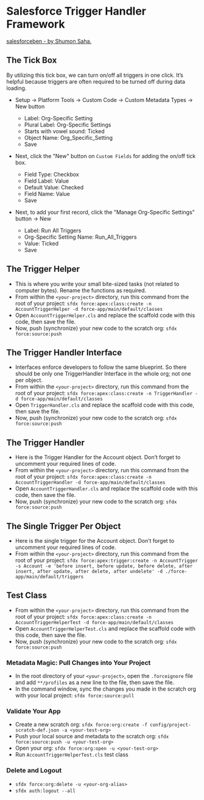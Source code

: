 # Salesforce Trigger Handler Framework

[salesforceben - by Shumon Saha.](https://www.salesforceben.com/the-salesforce-trigger-handler-framework/)

## The Tick Box
By utilizing this tick box, we can turn on/off all triggers in one click. It’s helpful because triggers are often required to be turned off during data loading.

- Setup → Platform Tools → Custom Code → Custom Metadata Types → New button
  - Label: Org-Specific Setting
  - Plural Label: Org-Specific Settings
  - Starts with vowel sound: Ticked
  - Object Name: Org_Specific_Setting
  - Save

- Next, click the "New" button on `Custom Fields` for adding the on/off tick box.
  - Field Type: Checkbox
  - Field Label: Value
  - Default Value: Checked
  - Field Name: Value
  - Save

- Next, to add your first record, click the "Manage Org-Specific Settings" button → New
  - Label: Run All Triggers
  - Org-Specific Setting Name: Run_All_Triggers
  - Value: Ticked
  - Save

## The Trigger Helper
- This is where you write your small bite-sized tasks (not related to computer bytes). Rename the functions as required.
- From within the `<your-project>` directory, run this command from the root of your project: `sfdx force:apex:class:create -n AccountTriggerHelper -d force-app/main/default/classes`
- Open `AccountTriggerHelper.cls` and replace the scaffold code with this code, then save the file.
- Now, push (synchronize) your new code to the scratch org: `sfdx force:source:push`

## The Trigger Handler Interface
- Interfaces enforce developers to follow the same blueprint. So there should be only one TriggerHandler Interface in the whole org; not one per object.
- From within the `<your-project>` directory, run this command from the root of your project: `sfdx force:apex:class:create -n TriggerHandler -d force-app/main/default/classes`
- Open `TriggerHandler.cls` and replace the scaffold code with this code, then save the file.
- Now, push (synchronize) your new code to the scratch org: `sfdx force:source:push`

## The Trigger Handler
- Here is the Trigger Handler for the Account object. Don’t forget to uncomment your required lines of code.
- From within the `<your-project>` directory, run this command from the root of your project: `sfdx force:apex:class:create -n AccountTriggerHandler -d force-app/main/default/classes`
- Open `AccountTriggerHandler.cls` and replace the scaffold code with this code, then save the file.
- Now, push (synchronize) your new code to the scratch org: `sfdx force:source:push`

## The Single Trigger Per Object
- Here is the single trigger for the Account object. Don’t forget to uncomment your required lines of code.
- From within the `<your-project>` directory, run this command from the root of your project: `sfdx force:apex:trigger:create -n AccountTrigger -s Account -e 'before insert, before update, before delete, after insert, after update, after delete, after undelete' -d ./force-app/main/default/triggers`

## Test Class
- From within the `<your-project>` directory, run this command from the root of your project: `sfdx force:apex:class:create -n AccountTriggerHelperTest -d force-app/main/default/classes`
- Open `AccountTriggerHelperTest.cls` and replace the scaffold code with this code, then save the file.
- Now, push (synchronize) your new code to the scratch org: `sfdx force:source:push`

### Metadata Magic: Pull Changes into Your Project
- In the root directory of your `<your-project>`, open the `.forceignore` file and add `**/profiles` as a new line to the file, then save the file.
- In the command window, sync the changes you made in the scratch org with your local project: `sfdx force:source:pull`

### Validate Your App
- Create a new scratch org: `sfdx force:org:create -f config/project-scratch-def.json -a <your-test-org>`
- Push your local source and metadata to the scratch org: `sfdx force:source:push -u <your-test-org>`
- Open your org: `sfdx force:org:open -u <your-test-org>`
- Run `AccountTriggerHelperTest.cls` test class

### Delete and Logout
- `sfdx force:org:delete -u <your-org-alias>`
- `sfdx auth:logout --all`
